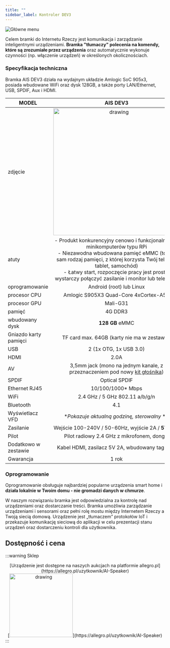 ```yaml
---
title: ""
sidebar_label: Kontroler DEV3
---
```


![Główne menu](/img/AIS-DEV-3/DEV3.png)

Celem bramki do Internetu Rzeczy jest komunikacja i zarządzanie inteligentnymi urządzeniami. **Bramka "tłumaczy" polecenia na komendy, które są zrozumiałe przez urządzenia** oraz automatycznie wykonuje czynności (np. włączenie urządzeń) w określonych okolicznościach.


### Specyfikacja techniczna

Bramka AIS DEV3 działa na wydajnym układzie Amlogic SoC 905x3, posiada wbudowane WiFi oraz dysk 128GB, a także porty LAN/Ethernet, USB, SPDIF, Aux i HDMI.

| MODEL                 | AIS DEV3         
|-----------------------|:-------------------------------------------------------:
| zdjęcie               | <div><img src="/img/en/bramka/ais_dev3_in_box.jpg" alt="drawing" width="400px"/></div>  
| atuty                 |- Produkt konkurencyjny cenowo i funkcjonalnie dla minikomputerów typu RPi <br/> - Niezawodna wbudowana pamięć eMMC (to ten sam rodzaj pamięci, z której korzysta Twój telefon, tablet, samochód) <br/> - Łatwy start, rozpoczęcie pracy jest proste, wystarczy połączyć zasilanie i monitor lub telewizor
| oprogramowanie        | Android (root) lub Linux       
| procesor CPU          | Amlogic S905X3 Quad-Core 4xCortex-A55                   
| procesor GPU          | Mali-G31                                                 
| pamięć                | 4G DDR3                                                
| wbudowany dysk        | **128 GB** eMMC                                        
| Gniazdo karty pamięci | TF card max. 64GB (karty nie ma w zestawie)            
| USB                   | 2 (1x OTG, 1x USB 3.0)                                  
| HDMI                  | 2.0A                                                    
| AV                    | 3,5mm jack (mono na jednym kanale, z przeznaczeniem pod nowy [kit głośnika](/docs/ais_dev_kit_1_index)) 
| SPDIF                 | Optical SPDIF                                          
| Ethernet RJ45         | 10/100/1000* Mbps                                       
| WiFi                  | 2.4 GHz / 5 GHz 802.11 a/b/g/n                          
| Bluetooth             | 4.1                                                     
| Wyświetlacz VFD       | **Pokazuje aktualną godzinę, sterowalny* **             
| Zasilanie             | Wejście 100-240V / 50-60Hz, wyjście 2A / **5V**          12V
| Pilot                 | Pilot radiowy 2.4 GHz z mikrofonem, dongle              
| Dodatkowo w zestawie  | Kabel HDMI, zasilacz 5V 2A, wbudowany tag NFC           
| Gwarancja             | 1 rok           

### Oprogramowanie

Oprogramowanie obsługuje najbardziej popularne urządzenia smart home i **działa lokalnie w Twoim domu - nie gromadzi danych w chmurze**.

W naszym rozwiązaniu bramka jest odpowiedzialna za kontrolę nad urządzeniami oraz dostarczanie treści.
Bramka umożliwia zarządzanie urządzeniami i sensorami oraz pełni rolę mostu między Internetem Rzeczy a Twoją siecią domową. Urządzenie jest „tłumaczem” protokołów IoT i przekazuje komunikację sieciową do aplikacji w celu prezentacji stanu urządzeń oraz dostarczeniu kontroli dla użytkownika.


 ## Dostępność i cena

:::warning Sklep
<center>
[Urządzenie jest dostępne na naszych aukcjach na platformie allegro.pl](https://allegro.pl/uzytkownik/AI-Speaker)
<br/>
[<img src="/img/allegro.png" alt="drawing" width="200"/>](https://allegro.pl/uzytkownik/AI-Speaker)
</center>
:::